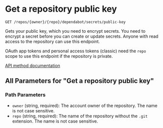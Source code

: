 # Get a repository public key

`GET /repos/{owner}/{repo}/dependabot/secrets/public-key`

Gets your public key, which you need to encrypt secrets. You need to
encrypt a secret before you can create or update secrets. Anyone with read access
to the repository can use this endpoint.

OAuth app tokens and personal access tokens (classic) need the `repo` scope to use this endpoint if the repository is private.

[API method documentation](https://docs.github.com/rest/dependabot/secrets#get-a-repository-public-key)

## All Parameters for "Get a repository public key"

### Path Parameters

- `owner` (string, required): The account owner of the repository. The name is not case sensitive.
- `repo` (string, required): The name of the repository without the `.git` extension. The name is not case sensitive.